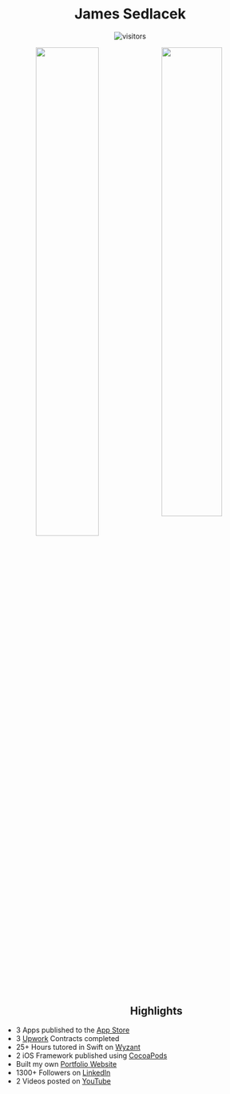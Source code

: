 <div align="center">
<h1>James Sedlacek</h1>

![visitors](https://visitor-badge.glitch.me/badge?page_id=jamessedlacek.jamessedlacek)

  <img width="50%" style="float: left" src ="https://github-readme-stats.vercel.app/api?username=JamesSedlacek&show_icons=true&count_private=true&theme=darcula&hide_border=true&hide=issues,contribs&bg_color=00000000">
  <img width="49%" style="float: left" src ="https://github-readme-streak-stats.herokuapp.com?user=JamesSedlacek&theme=darcula&hide_border=true&background=FFFFFF00">

</br>

</div>

<div align="left">

## Highlights
  
- 3 Apps published to the [App Store](https://apps.apple.com/us/developer/james-sedlacek/id1539189845)
- 3 [Upwork](https://www.UpWork.com/freelancers/~01bed510a74b1a74dc) Contracts completed
- 25+ Hours tutored in Swift on [Wyzant](https://www.wyzant.com/match/tutor/88788497)
- 2 iOS Framework published using [CocoaPods](https://github.com/JamesSedlacek/SwiftyStepper)
- Built my own [Portfolio Website](https://JamesSedlacek.github.io)
- 1300+ Followers on [LinkedIn](https://www.linkedin.com/in/jamessedlacekjr/)
- 2 Videos posted on [YouTube](https://www.youtube.com/channel/UC3lfiHwxuhfvtXXYx5iXCAg)

 </div><br>
